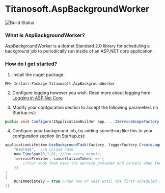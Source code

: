 # Titanosoft.AspBackgroundWorker

![Build Status](https://cdanielwaddell.visualstudio.com/_apis/public/build/definitions/991b95e6-1640-4127-b933-3b0aaddb919b/6/badge)

### What is AspBackgroundWorker?

AspBackgroundWorker is a dotnet Standard 2.0 library for scheduling a background job to periodically run inside of an ASP.NET core application.

### How do I get started?

1. install the nuget package:

```
PM> Install-Package Titanosoft.AspBackgroundWorker
```

2. Configure logging however you wish. Read more about logging here: [Logging in ASP.Net Core](https://docs.microsoft.com/en-us/aspnet/core/fundamentals/logging?tabs=aspnetcore2x)

3. Modify your confguration section to accept the following parameters (in Startup.cs):

```csharp
public void Configure(IApplicationBuilder app, ...IServiceScopeFactory factory, IApplicationLifetime applicationLifetime, ILoggerFactory loggerFactory,...)
```

4. Configure your background job, by adding something like this to your confguration section (in Startup.cs):

```csharp
applicationLifetime.UseBackgroundTask(factory, loggerFactory.CreateLogger<MyLoggerClass>(), new RecurringBackgroundTask(
    "NewTask",  //A unique name
    new TimeSpan(0,1,0), //Run every minute, 
    (serviceProvider, cancellationToken) => {
        //Your code that uses the service proveder and cancels when the cancellationtoken says
    }}
)
{
    RunImmediately = true //Run now or wait until the first scheduled instance
})
```
